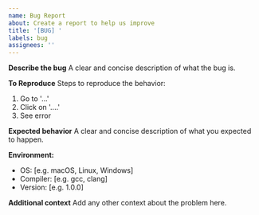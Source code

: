 ```yaml
---
name: Bug Report
about: Create a report to help us improve
title: '[BUG] '
labels: bug
assignees: ''
---
```


**Describe the bug**
A clear and concise description of what the bug is.

**To Reproduce**
Steps to reproduce the behavior:
1. Go to '...'
2. Click on '....'
3. See error

**Expected behavior**
A clear and concise description of what you expected to happen.

**Environment:**
 - OS: [e.g. macOS, Linux, Windows]
 - Compiler: [e.g. gcc, clang]
 - Version: [e.g. 1.0.0]

**Additional context**
Add any other context about the problem here. 